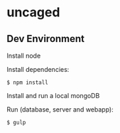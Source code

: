# uncaged

## Dev Environment

Install node

Install dependencies:
```
$ npm install
```

Install and run a local mongoDB

Run (database, server and webapp):
```
$ gulp
```
